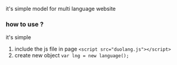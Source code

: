 it's simple model for multi language website
### how to use ?
it's simple
1. include the js file in page `<script src="duolang.js"></script>` 
2. create new object `var lng = new language();`
